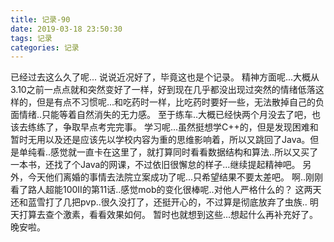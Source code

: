 ```yaml
---
title: 记录-90
date: 2019-03-18 23:50:30
tags: 记录
categories: 记录
---
```

已经过去这么久了呢...
说说近况好了，毕竟这也是个记录。
精神方面呢...大概从3.10之前一点点就和突然变好了一样，好到现在几乎都没出现过突然的情绪低落这样的，但是有点不习惯呢...和吃药时一样，比吃药时要好一些，无法散掉自己的负面情绪..只能等着自然消失的无力感。
至于练车..大概已经快两个月没去了吧，也该去练练了，争取早点考完完事。
学习呢...虽然挺想学C++的，但是发现困难和暂时无用以及还是应该先以学校内容为重的思维影响着，所以又跳回了Java。但是单纯看..感觉就一直卡在这里了，就打算同时看看数据结构和算法..所以又买了一本书，还找了个Java的网课，不过依旧很懈怠的样子...继续提起精神吧。
另外，今天他们离婚的事情去法院立案成功了呢...只希望结果不要太差吧。
啊..刚刚看了路人超能100II的第11话..感觉mob的变化很棒呢..对他人严格什么的？
这两天还和蓝雪打了几把pvp..很久没打了，还挺开心的，不过算是彻底放弃了虫族..
明天打算去查个激素，看看效果如何。
暂时也就想到这些...想起什么再补充好了。
晚安啦。